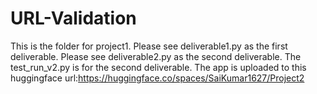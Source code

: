 # URL-Validation

This is the folder for project1. Please see deliverable1.py as the first deliverable. Please see deliverable2.py as the second deliverable. The test_run_v2.py is for the second deliverable.
The app is uploaded to this huggingface url:https://huggingface.co/spaces/SaiKumar1627/Project2
